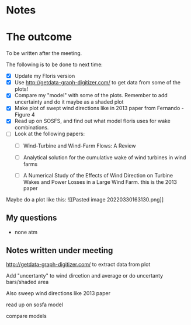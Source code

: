 # Notes


# The outcome
To be written after the meeting.

The following is to be done to next time:
- [x] Update my Floris version
- [x] Use http://getdata-graph-digitizer.com/ to get data from some of the plots!
- [x] Compare my "model" with some of the plots. Remember to add uncertainty and do it maybe as a shaded plot
- [x] Make plot of swept wind directions like in 2013 paper from Fernando - Figure 4
- [x] Read up on SOSFS, and find out what model floris uses for wake combinations.
- [ ] Look at the following papers:
	- [ ] Wind-Turbine and Wind-Farm Flows: A Review
	- [ ] Analytical solution for the cumulative wake of  wind turbines in wind farms
	- [ ] A Numerical Study of the Effects of Wind Direction on Turbine  Wakes and Power Losses in a Large Wind Farm. this is the 2013 paper


Maybe do a plot like this:
![[Pasted image 20220330163130.png]]



## My questions
- none atm

## Notes written under meeting 

http://getdata-graph-digitizer.com/
to extract data from plot

Add "uncertanty" to wind dircetion and average
or do uncertanty bars/shaded area

Also sweep wind directions like 2013 paper


read up on sosfa model

compare models
